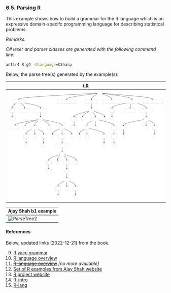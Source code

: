 ﻿### 6.5. Parsing R

This example shows how to build a grammar for the R language which is an expressive domain-specifc programming language for describing statistical problems.

_Remarks:_

_C# lexer and parser classes are generated with the following command line:_

```bat
antlr4 R.g4 -Dlanguage=CSharp
```

Below, the parse tree(s) generated by the example(s):

| t.R |
| --- |
| <img src=".resources/ParseTree1.svg" alt="ParseTree1" width="900"/> |

| Ajay Shah b1 example |
| -------------------- |
| <img src=".resources/ParseTree2.svg" alt="ParseTree2" width="900"/> | 

#### References

Below, updated links (2022-12-21) from the book.

9. [R yacc grammar](http://svn.r-project.org/R/trunk/src/main/gram.y)
10. [R language overview](.resources/language-overview.pdf)
11. ~~[R language overview](http://www.stat.lsa.umich.edu/~kshedden/Courses/Stat600/Notes/R_introduction.pdf)~~ _[no more available]_
12. [Set of R examples from Ajay Shah website](https://www.mayin.org/ajayshah/KB/R/index.html)
13. [R project website](https://www.r-project.org/)
14. [R-intro](https://cran.r-project.org/doc/manuals/R-intro.pdf)
15. [R-lang](https://cran.r-project.org/doc/manuals/R-lang.html)
